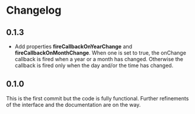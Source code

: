 Changelog
=========

## 0.1.3
- Add properties **fireCallbackOnYearChange** and **fireCallbackOnMonthChange**. When one is set to true, the onChange callback is fired when a year or a month has changed. Otherwise the callback is fired only when the day and/or the time has changed.

## 0.1.0
This is the first commit but the code is fully functional. Further refinements of the interface and the documentation are on the way.